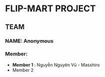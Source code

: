 # FLIP-MART PROJECT
## TEAM
### NAME: Anonymous
### Member: 
* **Member 1** : Nguyễn Nguyên Vũ - Masshiro
* Member 2